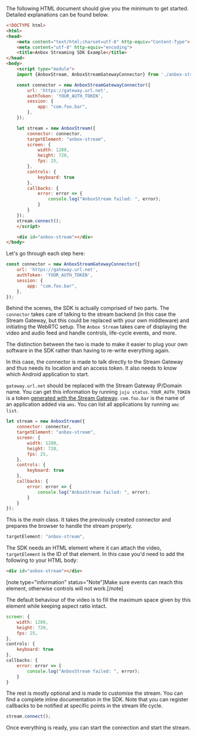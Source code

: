 The following HTML document should give you the minimum to get started.
Detailed explanations can be found below.

```html
<!DOCTYPE html>
<html>
<head>
    <meta content="text/html;charset=utf-8" http-equiv="Content-Type">
    <meta content="utf-8" http-equiv="encoding">
    <title>Anbox Streaming SDK Example</title>
</head>
<body>
    <script type="module">
    import {AnboxStream, AnboxStreamGatewayConnector} from './anbox-stream-sdk.js';

    const connector = new AnboxStreamGatewayConnector({
        url: 'https://gateway.url.net',
        authToken: 'YOUR_AUTH_TOKEN',
        session: {
            app: "com.foo.bar",
        },
    });

    let stream = new AnboxStream({
        connector: connector,
        targetElement: "anbox-stream",
        screen: {
            width: 1280,
            height: 720,
            fps: 25,
        },
        controls: {
            keyboard: true
        },
        callbacks: {
            error: error => {
                console.log("AnboxStream failed: ", error);
            }
        }
    });
    stream.connect();
    </script>

    <div id="anbox-stream"></div>
</body>
```

Let's go through each step here:

```javascript
const connector = new AnboxStreamGatewayConnector({
    url: 'https://gateway.url.net',
    authToken: 'YOUR_AUTH_TOKEN',
    session: {
        app: "com.foo.bar",
    },
});
```

Behind the scenes, the SDK is actually comprised of two parts. The `connector` takes care of talking to the stream backend (in this case the Stream Gateway, but this could be replaced with your own middleware) and initiating the WebRTC setup.
The `Anbox Stream` takes care of displaying the video and audio feed and handle controls, life-cycle events, and more.

The distinction between the two is made to make it easier to plug your own software in the SDK rather than having to re-write everything again.

In this case, the connector is made to talk directly to the Stream Gateway and thus needs its location and an access token. It also needs to know which Android application to start.

`gateway.url.net` should be replaced with the Stream Gateway IP/Domain name. You can get this information by running `juju status`.
`YOUR_AUTH_TOKEN` is a token [generated with the Stream Gateway](https://discourse.ubuntu.com/t/managing-stream-gateway-access/17784).
`com.foo.bar` is the name of an application added via `ams`. You can list all applications by running `amc list`.

```javascript
let stream = new AnboxStream({
    connector: connector,
    targetElement: "anbox-stream",
    screen: {
        width: 1280,
        height: 720,
        fps: 25,
    },
    controls: {
        keyboard: true
    },
    callbacks: {
        error: error => {
            console.log("AnboxStream failed: ", error);
        }
    }
});
```

This is the *main* class. It takes the previously created connector and prepares the browser to handle the stream properly.

```javascript
targetElement: "anbox-stream",
```

The SDK needs an HTML element where it can attach the video, `targetElement` is the ID of that element.
In this case you'd need to add the following to your HTML body:

```html
<div id="anbox-stream"></div>
```

[note type="information" status="Note"]Make sure events can reach this element, otherwise controls will not work.[/note]

The default behaviour of the video is to fill the maximum space given by this element while keeping aspect ratio intact.

```javascript
screen: {
    width: 1280,
    height: 720,
    fps: 25,
},
controls: {
    keyboard: true
},
callbacks: {
    error: error => {
        console.log("AnboxStream failed: ", error);
    }
}
```

The rest is mostly optional and is made to customise the stream. You can find a complete inline documentation in the SDK.
Note that you can register callbacks to be notified at specific points in the stream life cycle.

```javascript
stream.connect();
```

Once everything is ready, you can start the connection and start the stream.
